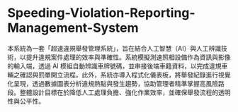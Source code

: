 # Speeding-Violation-Reporting-Management-System
本系統為一套「超速違規舉發管理系統」，旨在結合人工智慧（AI）與人工辨識技術，以提升違規案件處理的效率與準確性。系統模擬測速照相設備作為資訊與影像的輸入端，透過 AI 模組自動辨識車牌號碼，並串接後端車籍資料，以完成違規車輛之確認與罰單開立流程。此外，系統亦導入程式化儀表板，將舉發紀錄進行視覺化呈現，透過數據圖表分析違規熱點與發生趨勢，協助管理者精準掌握高風險路段。整體設計目標在於降低人工處理負擔、強化作業效率，並確保舉發流程的透明性與公平性。
